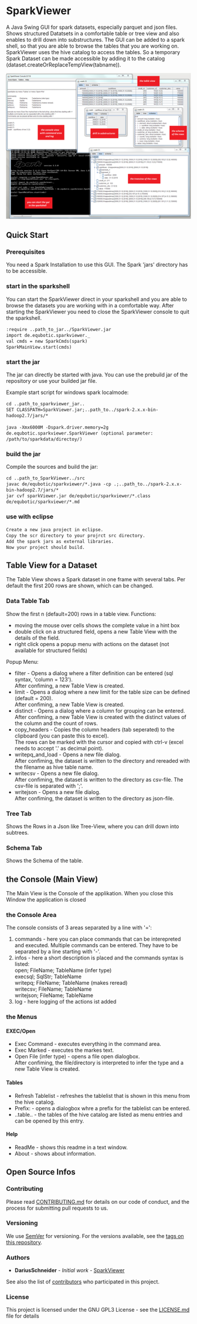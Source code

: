 # SparkViewer
A Java Swing GUI for spark datasets, especially parquet and json files.
Shows structured Datatsets in a comfortable table or tree view and also enables to drill down into substructures.
The GUI can be added to a spark shell, so that you are able to browse the tables that you are working on.
SparkViewer uses the hive catalog to access the tables. 
So a temporary Spark Dataset can be made accessible by adding it to the catalog (dataset.createOrReplaceTempView(tabname)).

![SparkViewer0](SparkViewer.PNG)

## Quick Start
### Prerequisites
You need a Spark Installation to use this GUI.
The Spark 'jars' directory has to be accessible. 

### start in the sparkshell
You can start the SparkViewer direct in your sparkshell and you are able to browse the datasets you are working with in a comfortable way. 
After starting the SparkViewer you need to close the SparkViewer console to quit the sparkshell.
```
:require ..path_to_jar../SparkViewer.jar
import de.equbotic.sparkviewer._
val cmds = new SparkCmds(spark)
SparkMainView.start(cmds)
```

### start the jar
The jar can directly be started with java.
You can use the prebuild jar of the repository or use your builded jar file.

Example start script for windows spark localmode:
```
cd ..path_to_sparkviewer_jar..
SET CLASSPATH=SparkViewer.jar;..path_to../spark-2.x.x-bin-hadoop2.7/jars/*

java -Xmx6000M -Dspark.driver.memory=2g de.equbotic.sparkviewer.SparkViewer (optional parameter: /path/to/sparkdata/directoy/)
```

### build the jar
Compile the sources and build the jar:
```
cd ..path_to_SparkViewer../src
javac de/equbotic/sparkviewer/*.java -cp .;..path_to../spark-2.x.x-bin-hadoop2.7/jars/* 
jar cvf sparkViewer.jar de/equbotic/sparkviewer/*.class de/equbotic/sparkviewer/*.md 
```
### use with eclipse
```
Create a new java project in eclipse.
Copy the scr directory to your projrct src directory.
Add the spark jars as external libraries.
Now your project should build.
```
## Table View for a Dataset
The Table View shows a Spark dataset in one frame with several tabs.
Per default the first 200 rows are shown, which can be changed. 

### Data Table Tab
Show the first n (default=200) rows in a table view.
Functions:

* moving the mouse over cells shows the complete value in a hint box
* double click on a structured field, opens a new Table View with the details of the field.
* right click opens a popup menu with actions on the dataset (not available for structured fields)

Popup Menu:

* filter - Opens a dialog where a filter definition can be entered (sql syntax, 'column =  123').   
           After confiming, a new Table View is created.
* limit -  Opens a dialog where a new limit for the table size can be defined (default = 200).   
           After confiming, a new Table View is created.
* distinct - Opens a dialog where a column for grouping can be entered.   
             After confiming, a new Table View is created with the distinct values of the column and the count of rows.
* copy_headers - Copies the column headers (tab seperated) to the clipboard (you can paste this to excel).   
                 The rows can be marked with the cursor and copied with ctrl-v (excel needs to accept '.' as decimal point).
* writepq_and_load - Opens a new file dialog.   
              After confiming, the dataset is written to the directory and rereaded with the filename as hive table name.
* writecsv -  Opens a new file dialog.   
              After confiming, the dataset is written to the directory as csv-file. The csv-file is separated with ';'.
* writejson - Opens a new file dialog.   
              After confiming, the dataset is written to the directory as json-file.

### Tree Tab
Shows the Rows in a Json like Tree-View, where you can drill down into subtrees.

### Schema Tab
Shows the Schema of the table.


## the Console (Main View)
The Main View is the Console of the applikation. When you close this Window the application is closed

### the Console Area
The console consists of 3 areas separated by a line with '=':

1. commands - here you can place commands that can be interepreted and executed.
             Multiple commands can be entered. They have to be separated by a line starting with '-'.
2. infos - here a short description is placed and the commands syntax is listed:   
		open;       	FileName; 	TableName (infer type)   
		execsql;    	SqlStr;   	TableName   
		writepq;    	FileName; 	TableName (makes reread)   
		writecsv;   	FileName; 	TableName   
		writejson;  	FileName; 	TableName
3. log - here logging of the actions ist added

### the Menus

#### EXEC/Open
* Exec Command - executes everything in the command area.
* Exec Marked - executes the markes text.
* Open File (infer type) - opens a file open dialogbox.   
           After confiming, the file/directory is interpreted to infer the type and a new Table View is created.
           
#### Tables
* Refresh Tablelist - refreshes the tablelist that is shown in this menu from the hive catalog.
* Prefix: - opens a dialogbox whre a prefix for the tablelist can be entered.
* ..table.. - the tables of the hive catalog are listed as menu entries and can be opened by this entry.

#### Help
* ReadMe - shows this readme in a text window.
* About - shows about information.
           
## Open Source Infos
### Contributing
Please read [CONTRIBUTING.md](https://gist.github.com/PurpleBooth/b24679402957c63ec426) for details on our code of conduct, and the process for submitting pull requests to us.

### Versioning
We use [SemVer](http://semver.org/) for versioning. For the versions available, see the [tags on this repository](https://github.com/your/project/tags). 

### Authors
* **DariusSchneider** - *Initial work* - [SparkViewer](https://github.com/DariusSchneider/SparkViewer)

See also the list of [contributors](https://github.com/DariusSchneider/SparkViewer/contributors) who participated in this project.

### License
This project is licensed under the GNU GPL3 License - see the [LICENSE.md](LICENSE.md) file for details

